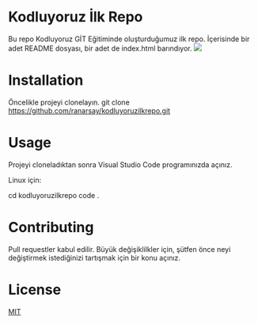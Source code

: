 # Kodluyoruz İlk Repo
Bu repo Kodluyoruz GİT Eğitiminde oluşturduğumuz ilk repo. İçerisinde bir adet README dosyası, bir adet de index.html barındıyor.
<img src="assets/githun.png"/>

# Installation
Öncelikle projeyi clonelayın. 
git clone https://github.com/ranarsay/kodluyoruzilkrepo.git

# Usage
Projeyi cloneladıktan sonra Visual Studio Code programınızda açınız.

Linux için:

cd kodluyoruzilkrepo
code .

# Contributing
Pull requestler kabul edilir. Büyük değişiklilkler için, şütfen önce neyi değiştirmek istediğinizi tartışmak için bir konu açınız.

# License

<a href="https://choosealicense.com/licenses/mit/">MIT</a>

